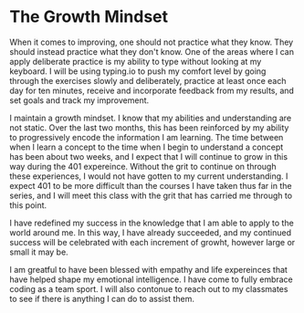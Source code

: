 # The Growth Mindset

When it comes to improving, one should not practice what they know. They should instead practice what they don't know. One of the areas where I can apply deliberate practice is my ability to type without looking at my keyboard. I will be using typing.io to push my comfort level by going through the exercises slowly and deliberately, practice at least once each day for ten minutes, receive and incorporate feedback from my results, and set goals and track my improvement.

I maintain a growth mindset. I know that my abilities and understanding are not static. Over the last two months, this has been reinforced by my ability to progressively encode the information I am learning. The time between when I learn a concept to the time when I begin to understand a concept has been about two weeks, and I expect that I will continue to grow in this way during the 401 expereince. Without the grit to continue on through these experiences, I would not have gotten to my current understanding. I expect 401 to be more difficult than the courses I have taken thus far in the series, and I will meet this class with the grit that has carried me through to this point.

I have redefined my success in the knowledge that I am able to apply to the world around me. In this way, I have already succeeded, and my continued success will be celebrated with each increment of growht, however large or small it may be.

I am greatful to have been blessed with empathy and life expereinces that have helped shape my emotional intelligence. I have come to fully embrace coding as a team sport. I will also contonue to reach out to my classmates to see if there is anything I can do to assist them.
